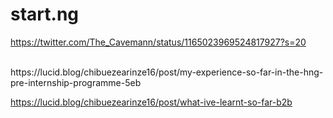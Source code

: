 # start.ng
https://twitter.com/The_Cavemann/status/1165023969524817927?s=20

<br>
https://lucid.blog/chibuezearinze16/post/my-experience-so-far-in-the-hng-pre-internship-programme-5eb

<br>

https://lucid.blog/chibuezearinze16/post/what-ive-learnt-so-far-b2b